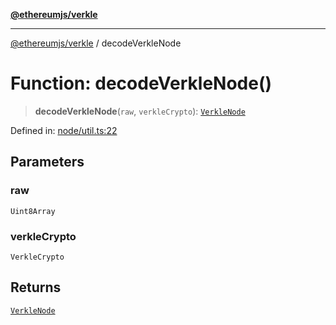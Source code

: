 [**@ethereumjs/verkle**](../README.md)

***

[@ethereumjs/verkle](../README.md) / decodeVerkleNode

# Function: decodeVerkleNode()

> **decodeVerkleNode**(`raw`, `verkleCrypto`): [`VerkleNode`](../type-aliases/VerkleNode.md)

Defined in: [node/util.ts:22](https://github.com/ethereumjs/ethereumjs-monorepo/blob/master/packages/verkle/src/node/util.ts#L22)

## Parameters

### raw

`Uint8Array`

### verkleCrypto

`VerkleCrypto`

## Returns

[`VerkleNode`](../type-aliases/VerkleNode.md)
